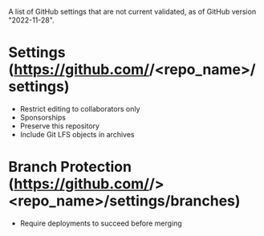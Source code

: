 A list of GitHub settings that are not current validated, as of GitHub version "2022-11-28".

# Settings (https://github.com/<username>/<repo_name>/settings)

- Restrict editing to collaborators only
- Sponsorships
- Preserve this repository
- Include Git LFS objects in archives

# Branch Protection (https://github.com/<username>/><repo_name>/settings/branches)

- Require deployments to succeed before merging

